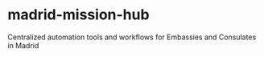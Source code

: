 # madrid-mission-hub
 Centralized automation tools and workflows for Embassies and Consulates in Madrid
